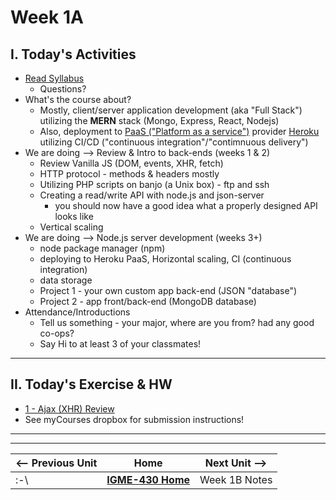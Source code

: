 # Week 1A

## I. Today's Activities
  
- [Read Syllabus](../syllabus.md)
  - Questions?
- What's the course about?
  - Mostly, client/server application development (aka "Full Stack") utilizing the **MERN** stack (Mongo, Express, React, Nodejs)
  - Also, deployment to [PaaS ("Platform as a service")](https://azure.microsoft.com/en-us/resources/cloud-computing-dictionary/what-is-paas) provider [Heroku](https://www.heroku.com/platform) utilizing CI/CD ("continuous integration"/"contimnuous delivery")
- We are doing --> Review & Intro to back-ends (weeks 1 & 2)
  - Review Vanilla JS (DOM, events, XHR, fetch)
  - HTTP protocol - methods & headers mostly
  - Utilizing PHP scripts on banjo (a Unix box) - ftp and ssh
  - Creating a read/write API with node.js and json-server
    - you should now have a good idea what a properly designed API looks like
  - Vertical scaling
- We are doing --> Node.js server development (weeks 3+)
  - node package manager (npm)
  - deploying to Heroku PaaS, Horizontal scaling, CI (continuous integration)
  - data storage 
  - Project 1 - your own custom app back-end (JSON "database")
  - Project 2 - app front/back-end (MongoDB database)
- Attendance/Introductions
  - Tell us something - your major, where are you from? had any good co-ops?
  - Say Hi to at least 3 of your classmates!

 ---
  
## II. Today's Exercise & HW

- [1 - Ajax (XHR) Review](../exercises/1-ajax-review.md)
- See myCourses dropbox for submission instructions!

---
---

| <-- Previous Unit | Home | Next Unit -->
| --- | --- | --- 
|   :-\  |  [**IGME-430 Home**](../) | Week 1B Notes
